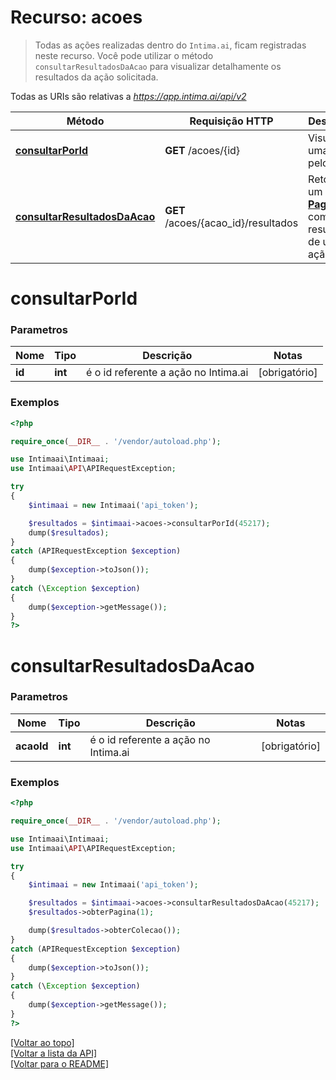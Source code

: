 # Recurso: **acoes**

> Todas as ações realizadas dentro do `Intima.ai`, ficam registradas neste recurso. Você pode 
>utilizar o método `consultarResultadosDaAcao` para visualizar detalhamente os resultados da ação 
>solicitada.


Todas as URIs são relativas a *https://app.intima.ai/api/v2*

Método | Requisição HTTP | Descrição
------------- | ------------- | -------------
[**consultarPorId**](acoesResources.md#consultarPorId) | **GET** /acoes/{id} | Visualiza uma ação pelo id
[**consultarResultadosDaAcao**](acoesResources.md#consultarResultadosDaAcao) | **GET** /acoes/{acao_id}/resultados | Retorna um [**Paginator**](../models/api/Paginator.md) com o resultados de uma ação

# **consultarPorId**

### Parametros

Nome | Tipo | Descrição | Notas
------------- | ------------- | ------------- | -------------
**id** | **int**| é o id referente a ação no Intima.ai | [obrigatório]

### Exemplos
```php
<?php

require_once(__DIR__ . '/vendor/autoload.php');

use Intimaai\Intimaai;
use Intimaai\API\APIRequestException;

try 
{
    $intimaai = new Intimaai('api_token');

    $resultados = $intimaai->acoes->consultarPorId(45217);
    dump($resultados);
}
catch (APIRequestException $exception)
{
    dump($exception->toJson());
}
catch (\Exception $exception)
{
    dump($exception->getMessage());
}
?>
```

# **consultarResultadosDaAcao**

### Parametros

Nome | Tipo | Descrição | Notas
------------- | ------------- | ------------- | -------------
**acaoId** | **int**| é o id referente a ação no Intima.ai | [obrigatório]

### Exemplos
```php
<?php

require_once(__DIR__ . '/vendor/autoload.php');

use Intimaai\Intimaai;
use Intimaai\API\APIRequestException;

try 
{
    $intimaai = new Intimaai('api_token');

    $resultados = $intimaai->acoes->consultarResultadosDaAcao(45217);
    $resultados->obterPagina(1);

    dump($resultados->obterColecao());
}
catch (APIRequestException $exception)
{
    dump($exception->toJson());
}
catch (\Exception $exception)
{
    dump($exception->getMessage());
}
?>
```

[[Voltar ao topo]](#)        
[[Voltar a lista da API]](../../README.md#Documentação-para-os-Endpoints-da-API)    
[[Voltar para o README]](../../README.md#Intima.ai---SDK-PHP)
